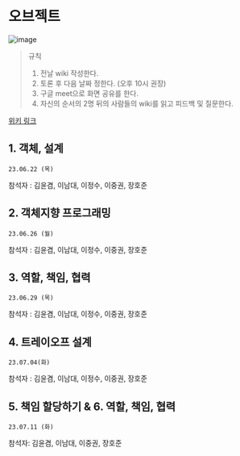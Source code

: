 # 오브젝트
![image](https://github.com/Weekend-development/object-study/assets/128292876/1b26abd0-b82d-4985-954d-e2e3f5bc0ca6)


> 규칙
> 1. 전날 wiki 작성한다.
> 2. 토론 후 다음 날짜 정한다. (오후 10시 권장)
> 3. 구글 meet으로 화면 공유를 한다. 
> 4. 자신의 순서의 2명 뒤의 사람들의 wiki를 읽고 피드백 및 질문한다.

[위키 링크](https://github.com/Weekend-development/object-study/wiki)

## 1. 객체, 설계
`23.06.22 (목)`

참석자 : 김윤겸, 이남대, 이정수, 이중권, 장호준


## 2. 객체지향 프로그래밍
`23.06.26 (월)`

참석자 : 김윤겸, 이남대, 이정수, 이중권, 장호준

## 3. 역할, 책임, 협력
`23.06.29 (목)`

참석자 : 김윤겸, 이남대, 이정수, 이중권, 장호준

## 4. 트레이오프 설계
`23.07.04(화)`

참석자 : 김윤겸, 이남대, 이정수, 이중권, 장호준

## 5. 책임 할당하기 & 6. 역할, 책임, 협력

`23.07.11 (화)`

참석자: 김윤겸, 이남대, 이중권, 장호준
